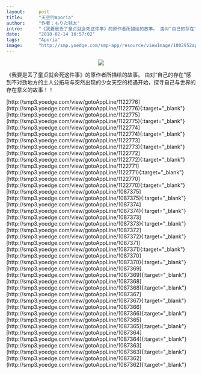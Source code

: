 ```yaml
---
layout:     post
title:      "天空的Aporia"
author:     "作者：もりた毬太"
intro:      "《我要是丢了童贞就会死这件事》的原作者所描绘的故事。 由对“自己的存在”感到不对劲地方的主人公拓马与突然出现的少女天空的相遇开始，探寻自己与世界的存在意义的故事！！"
date:       "2018-02-14 16:57:02"
tags:       "Aporia"
image:      "http://smp.yoedge.com/smp-app/resource/viewImage/1002952appline.png"
---
```

<div style="text-align: center">
<p><img src="http://smp.yoedge.com/smp-app/resource/viewImage/1002952appline.png"/></p>
</div>
<p class="post-meta">
<span>《我要是丢了童贞就会死这件事》的原作者所描绘的故事。 由对“自己的存在”感到不对劲地方的主人公拓马与突然出现的少女天空的相遇开始，探寻自己与世界的存在意义的故事！！</span>
</p>
[http://smp3.yoedge.com/view/gotoAppLine/1122776](http://smp3.yoedge.com/view/gotoAppLine/1122776){:target="_blank"}
[http://smp3.yoedge.com/view/gotoAppLine/1122775](http://smp3.yoedge.com/view/gotoAppLine/1122775){:target="_blank"}
[http://smp3.yoedge.com/view/gotoAppLine/1122774](http://smp3.yoedge.com/view/gotoAppLine/1122774){:target="_blank"}
[http://smp3.yoedge.com/view/gotoAppLine/1122773](http://smp3.yoedge.com/view/gotoAppLine/1122773){:target="_blank"}
[http://smp3.yoedge.com/view/gotoAppLine/1122772](http://smp3.yoedge.com/view/gotoAppLine/1122772){:target="_blank"}
[http://smp3.yoedge.com/view/gotoAppLine/1122771](http://smp3.yoedge.com/view/gotoAppLine/1122771){:target="_blank"}
[http://smp3.yoedge.com/view/gotoAppLine/1122770](http://smp3.yoedge.com/view/gotoAppLine/1122770){:target="_blank"}
[http://smp3.yoedge.com/view/gotoAppLine/1087375](http://smp3.yoedge.com/view/gotoAppLine/1087375){:target="_blank"}
[http://smp3.yoedge.com/view/gotoAppLine/1087374](http://smp3.yoedge.com/view/gotoAppLine/1087374){:target="_blank"}
[http://smp3.yoedge.com/view/gotoAppLine/1087373](http://smp3.yoedge.com/view/gotoAppLine/1087373){:target="_blank"}
[http://smp3.yoedge.com/view/gotoAppLine/1087372](http://smp3.yoedge.com/view/gotoAppLine/1087372){:target="_blank"}
[http://smp3.yoedge.com/view/gotoAppLine/1087371](http://smp3.yoedge.com/view/gotoAppLine/1087371){:target="_blank"}
[http://smp3.yoedge.com/view/gotoAppLine/1087370](http://smp3.yoedge.com/view/gotoAppLine/1087370){:target="_blank"}
[http://smp3.yoedge.com/view/gotoAppLine/1087369](http://smp3.yoedge.com/view/gotoAppLine/1087369){:target="_blank"}
[http://smp3.yoedge.com/view/gotoAppLine/1087368](http://smp3.yoedge.com/view/gotoAppLine/1087368){:target="_blank"}
[http://smp3.yoedge.com/view/gotoAppLine/1087367](http://smp3.yoedge.com/view/gotoAppLine/1087367){:target="_blank"}
[http://smp3.yoedge.com/view/gotoAppLine/1087366](http://smp3.yoedge.com/view/gotoAppLine/1087366){:target="_blank"}
[http://smp3.yoedge.com/view/gotoAppLine/1087365](http://smp3.yoedge.com/view/gotoAppLine/1087365){:target="_blank"}
[http://smp3.yoedge.com/view/gotoAppLine/1087364](http://smp3.yoedge.com/view/gotoAppLine/1087364){:target="_blank"}
[http://smp3.yoedge.com/view/gotoAppLine/1087363](http://smp3.yoedge.com/view/gotoAppLine/1087363){:target="_blank"}
[http://smp3.yoedge.com/view/gotoAppLine/1087362](http://smp3.yoedge.com/view/gotoAppLine/1087362){:target="_blank"}



